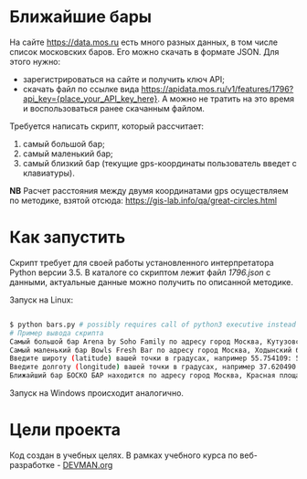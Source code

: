 # Ближайшие бары

На сайте https://data.mos.ru есть много разных данных, в том числе список московских баров. Его можно скачать в формате JSON. Для этого нужно:

* зарегистрироваться на сайте и получить ключ API;
* скачать файл по ссылке вида https://apidata.mos.ru/v1/features/1796?api_key={place_your_API_key_here}.
А можно не тратить на это время и воспользоваться ранее скачанным файлом.

Требуется написать скрипт, который рассчитает:

1. самый большой бар;
1. самый маленький бар;
1. самый близкий бар (текущие gps-координаты пользователь введет с клавиатуры).

**NB** Расчет расстояния между двумя координатами gps осуществляем по методике, взятой отсюда: https://gis-lab.info/qa/great-circles.html

# Как запустить

Скрипт требует для своей работы установленного интерпретатора Python версии 3.5. В каталоге со скриптом лежит файл _1796.json_ c данными, актуальные данные можно получить по описанной методике.

Запуск на Linux:

```bash

$ python bars.py # possibly requires call of python3 executive instead of just python
# Пример вывода скрипта
Самый большой бар Arena by Soho Family по адресу город Москва, Кутузовский проспект, дом 36, строение 11 имеет 1700 мест
Самый маленький бар Bowls Fresh Bar по адресу город Москва, Ходынский бульвар, дом 4 имеет 0 мест
Введите широту (latitude) вашей точки в градусах, например 55.754109: 55.754109
Введите долготу (longitude) вашей точки в градусах, например 37.620490: 37.620490
Ближайший бар БОСКО БАР находится по адресу город Москва, Красная площадь, дом 3 в 88.66 метрах от вас.
```

Запуск на Windows происходит аналогично.

# Цели проекта

Код создан в учебных целях. В рамках учебного курса по веб-разработке - [DEVMAN.org](https://devman.org)
